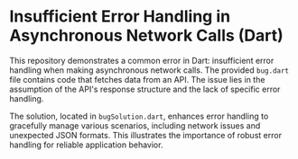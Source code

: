 # Insufficient Error Handling in Asynchronous Network Calls (Dart)

This repository demonstrates a common error in Dart: insufficient error handling when making asynchronous network calls. The provided `bug.dart` file contains code that fetches data from an API.  The issue lies in the assumption of the API's response structure and the lack of specific error handling.

The solution, located in `bugSolution.dart`, enhances error handling to gracefully manage various scenarios, including network issues and unexpected JSON formats.  This illustrates the importance of robust error handling for reliable application behavior.